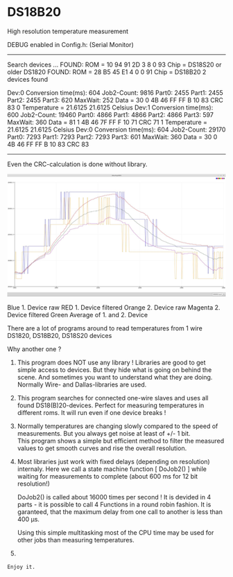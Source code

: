 # DS18B20
High resolution temperature measurement

DEBUG enabled in Config.h: (Serial Monitor)

---------------

Search devices ...
  FOUND: ROM = 10 94 91 2D 3 8 0 93   Chip = DS18S20  or older DS1820
  FOUND: ROM = 28 B5 45 E1 4 0 0 91   Chip = DS18B20
2 devices found

Dev:0  Conversion time(ms): 604  Job2-Count: 9816  Part0: 2455  Part1: 2455  Part2: 2455  Part3: 620  MaxWait: 252
  Data = 30 0 4B 46 FF FF B 10 83 
CRC 83
0  Temperature = 21.6125 21.6125 Celsius 
Dev:1  Conversion time(ms): 600  Job2-Count: 19460  Part0: 4866  Part1: 4866  Part2: 4866  Part3: 597  MaxWait: 360
  Data = 81 1 4B 46 7F FF F 10 71 
CRC 71
1  Temperature = 21.6125 21.6125 Celsius 
Dev:0  Conversion time(ms): 604  Job2-Count: 29170  Part0: 7293  Part1: 7293  Part2: 7293  Part3: 601  MaxWait: 360
  Data = 30 0 4B 46 FF FF B 10 83 
CRC 83

---------------

Even the CRC-calculation is done without library.

![Test Image 1](Temp6.jpg)

Blue    1. Device raw
RED     1. Device filtered
Orange  2. Device raw
Magenta 2. Device filtered
Green   Average of 1. and 2. Device


 There are a lot of programs around to read temperatures from 1 wire DS1820, DS18B20, DS18S20 devices

 Why another one ?

 1. This program does NOT use any library !
    Libraries are good to get simple access to devices. But they hide what is going on behind the scene. And sometimes
    you want to understand what they are doing.
    Normally Wire- and Dallas-libraries are used.

 2. This program searches for connected one-wire slaves and uses all found DS18(B)20-devices.
    Perfect for measuring temperatures in different roms.
    It will run even if one device breaks !

 3. Normally temperatures are changing slowly compared to the speed of measurements.
    But you always get noise at least of +/- 1 bit.   
    This program shows a simple but efficient method to filter the measured values to get smooth curves and rise the overall resolution.

 3. Most libraries just work with fixed delays (depending on resolution) internaly.
    Here we call a state machine function [ DoJob2() ] while waiting for measurements to complete (about 600 ms for 12 bit resolution!)

    DoJob2() is called about 16000 times per second !
    It is devided in 4 parts - it is possible to call 4 Functions in a round robin fashion.
    It is garanteed, that the maximum delay from one call to another is less than 400 µs.

    Using this simple multitasking most of the CPU time may be used for other jobs than measuring temperatures.

 4. 

    Enjoy it.
